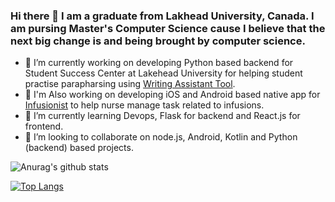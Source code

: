 ### Hi there 👋 I am a graduate from Lakhead University, Canada. I am pursing Master's Computer Science cause I believe that the next big change is and being brought by computer science.

- 🔭 I’m currently working on developing Python based backend for Student Success Center at Lakehead University for helping student practise parapharsing using [Writing Assistant Tool](https://github.com/lakeheadtoolsdev/WAT).
- 📱 I'm Also working on developing iOS and Android based native app for [Infusionist](https://www.infusionist.app) to help nurse manage task related to infusions.
- 🌱 I’m currently learning Devops, Flask for backend and React.js for frontend.
- 👯 I’m looking to collaborate on node.js, Android, Kotlin and Python (backend) based projects.

![Anurag's github stats](https://github-readme-stats.vercel.app/api?username=gauravrai1&hide=contribs,prs)

[![Top Langs](https://github-readme-stats.vercel.app/api/top-langs/?username=gauravrai1&layout=compact)](https://github.com/anuraghazra/github-readme-stats)

